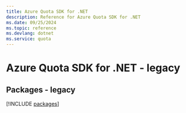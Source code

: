 ```yaml
---
title: Azure Quota SDK for .NET
description: Reference for Azure Quota SDK for .NET
ms.date: 09/25/2024
ms.topic: reference
ms.devlang: dotnet
ms.service: quota
---
```

# Azure Quota SDK for .NET - legacy
## Packages - legacy
[!INCLUDE [packages](quota-index.md)]